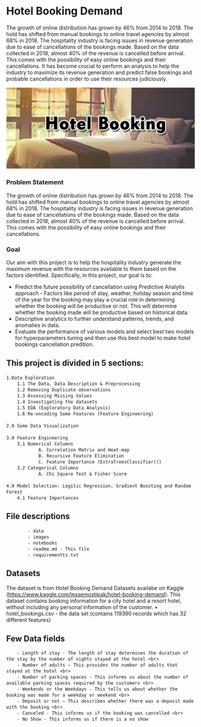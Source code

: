 # Hotel Booking Demand
The growth of online distribution has grown by 46% from 2014 to 2018. The hold has shifted from manual bookings to online travel agencies by almost 68% in 2018. The hospitality industry is facing issues in revenue generation due to ease of cancellations of the bookings made. Based on the data collected in 2018, almost 40% of the revenue is cancelled before arrival. This comes with the possibility of easy online bookings and their cancellations. It has become crucial to perform an analysis to help the industry to maximize its revenue generation and predict false bookings and probable cancellations in order to use their resources judiciously.

![Example Image](images/hotel_booking_pic.PNG)





### Problem Statement
The growth of online distribution has grown by 46% from 2014 to 2018. The hold has shifted from manual bookings to online travel agencies by almost 68% in 2018. The hospitality industry is facing issues in revenue generation due to ease of cancellations of the bookings made. Based on the data collected in 2018, almost 40% of the revenue is cancelled before arrival. This comes with the possibility of easy online bookings and their cancellations. 

### Goal
Our aim with this project is to help the hospitality industry generate the maximum revenue with the resources available to them based on the factors identified. Specifically, in this project, our goal is to:
- Predict the future possibility of cancellation using Predictive Analytis approach - Factors like period of stay, weather, holiday season and time of the year for the booking may play a crucial role in determining whether the booking will be productive or not. This will determine whether the booking made will be productive based on historical data.
- Descriptive analytics to further understand patterns, trends, and anomalies in data.
- Evaluate the performance of various models and select best two models for hyperparameters tuning and then use this best model to make hotel bookings cancellation predition.




## This project is divided in 5 sections:

    1.Data Exploration
        1.1 The Data, Data Description & Preprocessing
        1.2 Removing Duplicate observations
        1.3 Assessing Missing Values
        1.4 Investigating the datasets
        1.5 EDA (Exploratory Data Analysis)
        1.6 Re-encoding Some Features (Feature Engineering)

    2.0 Some Data Visualization
     
    3.0 Feature Engineering
        3.1 Numerical Columns
                A. Correlation Matrix and Heat-map
                B. Recursive Feature Elimination
                C. Feature Importance (ExtraTreesClassifier())
        3.2 Categorical Columns
                A. Chi Square Test & Fisher Score
     
    4.0 Model Selection: Logitic Regression, Gradient Boosting and Random Forest
        4.1 Feature Importances



## File descriptions
            - data  
            - images   
            - notebooks 
            - readme.md - This file 
            - requirementts.txt


## Datasets
The dataset is from Hotel Booking Demand Datasets availabe on Kaggle (https://www.kaggle.com/jessemostipak/hotel-booking-demand). This dataset contains booking information for a city hotel and a resort hotel, without including any personal information of the customer. 
• hotel_bookings.csv - the data set (contains 119390 records which has 32 different features) 


## Few Data fields
        - Length of stay - The length of stay determines the duration of the stay by the number of nights stayed at the hotel <br>
        - Number of adults – This provides the number of adults that stayed at the hotel <br>
        - Number of parking spaces - This informs us about the number of available parking spaces required by the customers <br>
        - Weekends or the Weekdays - This tells us about whether the booking was made for a weekday or weekend <br>
        - Deposit or not – This describes whether there was a deposit made with the booking <br>
        - Canceled - This informs us if the booking was cancelled <br>
        - No Show - This informs us if there is a no show


